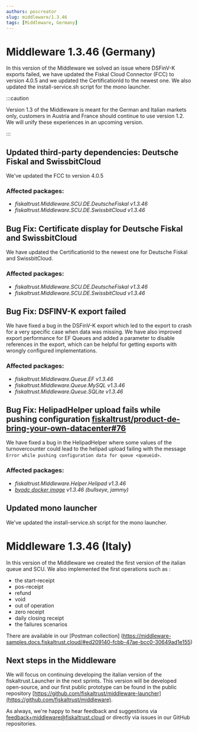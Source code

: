 ```yaml
---
authors: poscreator
slug: middleware/1.3.46
tags: [Middleware, Germany]
---
```


# Middleware 1.3.46 (Germany)
In this version of the Middleware we solved an issue where DSFinV-K exports failed, we have updated the Fiskal Cloud Connector (FCC) to version 4.0.5 and we updated the CertificationId to the newest one. We also updated the install-service.sh script for the mono launcher.

<!--truncate-->

:::caution

Version 1.3 of the Middleware is meant for the German and Italian markets only, customers in Austria and France should continue to use version 1.2. We will unify these experiences in an upcoming version.

:::

## Updated third-party dependencies: Deutsche Fiskal and SwissbitCloud
We've updated the FCC to version 4.0.5
### Affected packages:
- _fiskaltrust.Middleware.SCU.DE.DeutscheFiskal  v1.3.46_
- _fiskaltrust.Middleware.SCU.DE.SwissbitCloud v1.3.46_

## Bug Fix: Certificate display for Deutsche Fiskal and SwissbitCloud
We have updated the CertificationId to the newest one for Deutsche Fiskal and SwissbitCloud.
### Affected packages:
- _fiskaltrust.Middleware.SCU.DE.DeutscheFiskal  v1.3.46_
- _fiskaltrust.Middleware.SCU.DE.SwissbitCloud v1.3.46_

## Bug Fix: DSFINV-K export failed
We have fixed a bug in the DSFinV-K export which led to the export to crash for a very specific case when data was missing. We have also improved export performance for EF Queues and added a parameter to disable references in the export, which can be helpful for getting exports with wrongly configured implementations. 
### Affected packages:
- _fiskaltrust.Middleware.Queue.EF v1.3.46_
- _fiskaltrust.Middleware.Queue.MySQL v1.3.46_
- _fiskaltrust.Middleware.Queue.SQLite v1.3.46_

## Bug Fix: HelipadHelper upload fails while pushing configuration [fiskaltrust/product-de-bring-your-own-datacenter#76](https://github.com/fiskaltrust/product-de-bring-your-own-datacenter/issues/76)
We have fixed a bug in the HelipadHelper where some values of the turnovercounter could lead to the helipad upload failing with the message `Error while pushing configuration data for queue <queueid>`.
### Affected packages:
- _fiskaltrust.Middleware.Helper.Helipad v1.3.46_
- _[byodc docker image](https://github.com/fiskaltrust/product-de-bring-your-own-datacenter/pkgs/container/byodc) v1.3.46 (bullseye, jammy)_

## Updated mono launcher
We've updated the install-service.sh script for the mono launcher.

# Middleware 1.3.46 (Italy)
In this version of the Middleware we created the first version of the italian queue and SCU. We also implemented the first operations such as :
- the start-receipt
- pos-receipt
- refund
- void
- out of operation
- zero receipt
- daily closing receipt
- the failures scenarios

There are available in our [Postman collection] (https://middleware-samples.docs.fiskaltrust.cloud/#ed209140-fcbb-47ae-bcc0-30649ad1e155)

## Next steps in the Middleware
We will focus on continuing developing the italian version of the fiskaltrust.Launcher in the next sprints.
This version will be developed open-source, and our first public prototype can be found in the public repository [https://github.com/fiskaltrust/middleware-launcher](https://github.com/fiskaltrust/middleware).

As always, we're happy to hear feedback and suggestions via [feedback+middleware@fiskaltrust.cloud](mailto:feedback+middleware@fiskaltrust.cloud) or directly via issues in our GitHub repositories.
